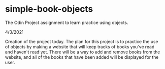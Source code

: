 # simple-book-objects
The Odin Project assignment to learn practice using objects.

4/3/2021

Creation of the project today. The plan for this project is to practice the use of objects by making a website that will keep tracks of books you've read and haven't read yet. There will be a way to add and remove books from the website, and all of the books that have been added will be displayed for the user.